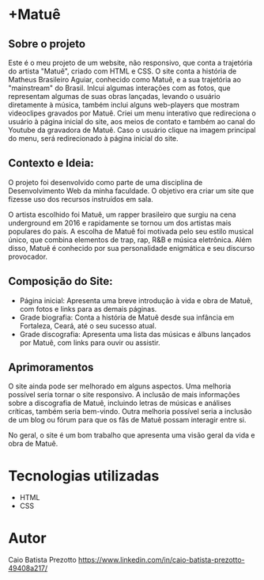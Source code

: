 # +Matuê

## Sobre o projeto

Este é o meu projeto de um website, não responsivo, que conta a trajetória do artista "Matuê", criado com HTML e CSS. O site conta a história de Matheus Brasileiro Aguiar, conhecido como Matuê, e a sua trajetória ao "mainstream" do Brasil. Inlcui algumas interações com as fotos, que representam algumas de suas obras lançadas, levando o usuário diretamente à música, também inclui alguns web-players que mostram videoclipes gravados por Matuê. Criei um menu interativo que redireciona o usuário à página inicial do site, aos meios de contato e também ao canal do Youtube da gravadora de Matuê. Caso o usuário clique na imagem principal do menu, será redirecionado à página inicial do site.

## Contexto e Ideia:

O projeto foi desenvolvido como parte de uma disciplina de Desenvolvimento Web da minha faculdade. O objetivo era criar um site que fizesse uso dos recursos instruídos em sala. 

O artista escolhido foi Matuê, um rapper brasileiro que surgiu na cena underground em 2016 e rapidamente se tornou um dos artistas mais populares do país. A escolha de Matuê foi motivada pelo seu estilo musical único, que combina elementos de trap, rap, R&B e música eletrônica. Além disso, Matuê é conhecido por sua personalidade enigmática e seu discurso provocador.

## Composição do Site:

- Página inicial: Apresenta uma breve introdução à vida e obra de Matuê, com fotos e links para as demais páginas.
- Grade biografia: Conta a história de Matuê desde sua infância em Fortaleza, Ceará, até o seu sucesso atual.
- Grade discografia: Apresenta uma lista das músicas e álbuns lançados por Matuê, com links para ouvir ou assistir.

## Aprimoramentos

O site ainda pode ser melhorado em alguns aspectos. Uma melhoria possível seria tornar o site responsivo. A inclusão de mais informações sobre a discografia de Matuê, incluindo letras de músicas e análises críticas, também seria bem-vindo. Outra melhoria possível seria a inclusão de um blog ou fórum para que os fãs de Matuê possam interagir entre si.

No geral, o site é um bom trabalho que apresenta uma visão geral da vida e obra de Matuê.

# Tecnologias utilizadas
- HTML
- CSS

# Autor

Caio Batista Prezotto
https://www.linkedin.com/in/caio-batista-prezotto-49408a217/

